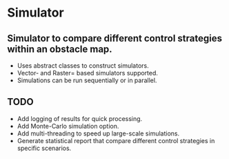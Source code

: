 # Simulator

## Simulator to compare different control strategies within an obstacle map.
- Uses abstract classes to construct simulators.
- Vector- and Raster= based simulators supported.
- Simulations can be run sequentially or in parallel.

## TODO
- Add logging of results for quick processing.
- Add Monte-Carlo simulation option.
- Add multi-threading to speed up large-scale simulations.
- Generate statistical report that compare different control strategies in specific scenarios.
